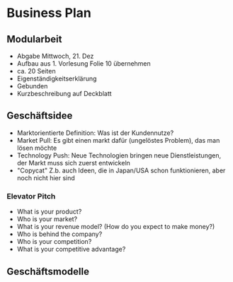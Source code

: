 # Business Plan

## Modularbeit
- Abgabe Mittwoch, 21. Dez
- Aufbau aus 1. Vorlesung Folie 10 übernehmen
- ca. 20 Seiten
- Eigenständigkeitserklärung
- Gebunden
- Kurzbeschreibung auf Deckblatt


## Geschäftsidee
- Marktorientierte Definition: Was ist der Kundennutze?
- Market Pull: Es gibt einen markt dafür (ungelöstes Problem), das man lösen möchte
- Technology Push: Neue Technologien bringen neue Dienstleistungen, der Markt muss sich zuerst entwickeln
- "Copycat" Z.b. auch Ideen, die in Japan/USA schon funktionieren, aber noch nicht hier sind

### Elevator Pitch
- What is your product?
- Who is your market?
- What is your revenue model? (How do you expect to make money?)
- Who is behind the company?
- Who is your competition?
- What is your competitive advantage?

## Geschäftsmodelle
